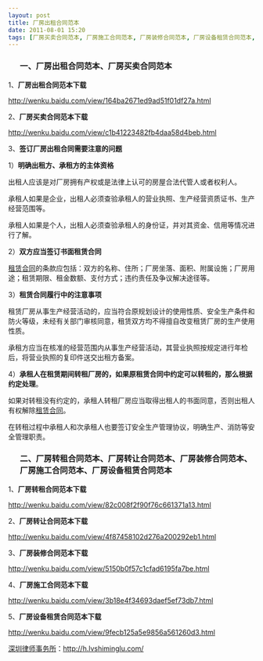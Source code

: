 ```yaml
---
layout: post
title: 厂房出租合同范本
date: 2011-08-01 15:20
tags: [厂房买卖合同范本, 厂房施工合同范本, 厂房装修合同范本, 厂房设备租赁合同范本, 厂房转租合同范本, 厂房转让合同范本, 深圳合同纠纷律师, 租赁合同]
---
```

<ol>
<h3>一、厂房出租合同范本、厂房买卖合同范本</h3>
</ol>
1、<strong>厂房出租合同范本下载</strong>

<a href="http://wenku.baidu.com/view/164ba2671ed9ad51f01df27a.html" target="_blank">http://wenku.baidu.com/view/164ba2671ed9ad51f01df27a.html</a>

2、<strong>厂房买卖合同范本下载</strong>

<a href="http://wenku.baidu.com/view/c1b41223482fb4daa58d4beb.html" target="_blank">http://wenku.baidu.com/view/c1b41223482fb4daa58d4beb.html</a>

3、<strong>签订厂房出租合同需要注意的问题</strong>

1）<strong>明确出租方、承租方的主体资格</strong>

出租人应该是对厂房拥有产权或是法律上认可的房屋合法代管人或者权利人。

承租人如果是企业，出租人必须查验承租人的营业执照、生产经营资质证书、生产经营范围等。

承租人如果是个人，出租人必须查验承租人的身份证，并对其资金、信用等情况进行了解。

2）<strong>双方应当签订书面租赁合同</strong>

<a href="http://h.lvshiminglu.com/law/tag/%e7%a7%9f%e8%b5%81%e5%90%88%e5%90%8c" target="_blank">租赁合同</a>的条款应包括：双方的名称、住所；厂房坐落、面积、附属设施；厂房用途；租赁期限、租金数额、支付方式；违约责任及争议解决途径等。

3）<strong>租赁合同履行中的注意事项</strong>

租赁厂房从事生产经营活动的，应当符合原规划设计的使用性质、安全生产条件和防火等级，未经有关部门审核同意，租赁双方均不得擅自改变租赁厂房的生产使用性质。

承租方应当在核准的经营范围内从事生产经营活动，其营业执照按规定进行年检后，将营业执照的复印件送交出租方备案。

4）<strong>承租人在租赁期间转租厂房的，如果原租赁合同中约定可以转租的，那么根据约定处理</strong>。

如果对转租没有约定的，承租人转租厂房应当取得出租人的书面同意，否则出租人有权解除<a href="http://h.lvshiminglu.com/law/tag/%e7%a7%9f%e8%b5%81%e5%90%88%e5%90%8c" target="_blank">租赁合同</a>。

在转租过程中承租人和次承租人也要签订安全生产管理协议，明确生产、消防等安全管理职责。
<ol>
<h3>二、厂房转租合同范本、厂房转让合同范本、厂房装修合同范本、厂房施工合同范本、厂房设备租赁合同范本</h3>
</ol>
1、<strong>厂房转租合同范本下载</strong>

<a href="http://wenku.baidu.com/view/82c008f2f90f76c661371a13.html" target="_blank">http://wenku.baidu.com/view/82c008f2f90f76c661371a13.html</a>

2、<strong>厂房转让合同范本下载</strong>

<a href="http://wenku.baidu.com/view/4f87458102d276a200292eb1.html" target="_blank">http://wenku.baidu.com/view/4f87458102d276a200292eb1.html</a>

3、<strong>厂房装修合同范本下载</strong>

<a href="http://wenku.baidu.com/view/5150b0f57c1cfad6195fa7be.html" target="_blank">http://wenku.baidu.com/view/5150b0f57c1cfad6195fa7be.html</a>

4、<strong>厂房施工合同范本下载</strong>

<a href="http://wenku.baidu.com/view/3b18e4f34693daef5ef73db7.html" target="_blank">http://wenku.baidu.com/view/3b18e4f34693daef5ef73db7.html</a>

5、<strong>厂房设备租赁合同范本下载</strong>

<a href="http://wenku.baidu.com/view/9fecb125a5e9856a561260d3.html" target="_blank">http://wenku.baidu.com/view/9fecb125a5e9856a561260d3.html</a>

<a href="http://h.lvshiminglu.com/">深圳律师事务所</a>：<a href="http://h.lvshiminglu.com/">http://h.lvshiminglu.com/</a>

